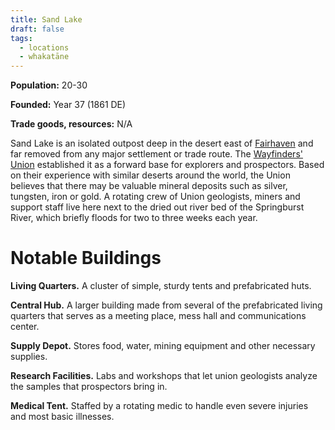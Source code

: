 ```yaml
---
title: Sand Lake
draft: false
tags:
  - locations
  - whakatāne
---
```

**Population:** 20-30

**Founded:** Year 37 (1861 DE)

**Trade goods, resources:** N/A

Sand Lake is an isolated outpost deep in the desert east of [Fairhaven](fairhaven) and far removed from any major settlement or trade route. The [Wayfinders' Union](the-wayfinders-union) established it as a forward base for explorers and prospectors. Based on their experience with similar deserts around the world, the Union believes that there may be valuable mineral deposits such as silver, tungsten, iron or gold. A rotating crew of Union geologists, miners and support staff live here next to the dried out river bed of the Springburst River, which briefly floods for two to three weeks each year.
# Notable Buildings
**Living Quarters.** A cluster of simple, sturdy tents and prefabricated huts.

**Central Hub.** A larger building made from several of the prefabricated living quarters that serves as a meeting place, mess hall and communications center.

**Supply Depot.** Stores food, water, mining equipment and other necessary supplies.

**Research Facilities.** Labs and workshops that let union geologists analyze the samples that prospectors bring in.

**Medical Tent.** Staffed by a rotating medic to handle even severe injuries and most basic illnesses.